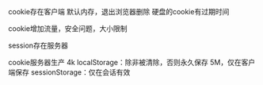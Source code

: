 cookie存在客户端
默认内存，退出浏览器删除
硬盘的cookie有过期时间

cookie增加流量，安全问题，大小限制


session存在服务器


cookie服务器生产 4k
localStorage：除非被清除，否则永久保存 5M，仅在客户端保存
sessionStorage：仅在会话有效